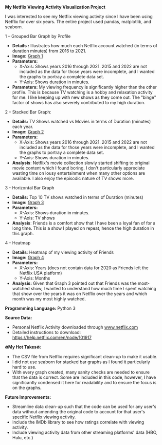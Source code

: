 **My Netflix Viewing Activity Visualization Project**

I was interested to see my Netflix viewing activity since I have been using Netflix for over six years. 
The entire project used pandas, matplotlib, and seaborn. 

1 – Grouped Bar Graph by Profile

* **Details :** Illustrates how much each Netflix account watched (in terms of duration minutes) from 2016 to 2021. 
* **Image:**
[Graph 1](Figure_1.png)
* **Parameters:**  
  * X-Axis: Shows years 2016 through 2021. 2015 and 2022 are not included as the data for those years were incomplete, and I wanted the graphs to portray a complete data set. 
  * Y-Axis: Shows duration in minutes.
* **Parameters:**  My viewing frequency is significantly higher than the other profile. This is because TV watching is a hobby and relaxation activity for me. I like keeping up with new shows as they come out. The "binge" factor of shows has also severely contributed to my high duration.

2 – Stacked Bar Graph:

* **Details:** TV Shows watched vs Movies in terms of Duration (minutes) each year.
* **Image:**
[Graph 2](Figure_2.png)
* **Parameters:**
  * X-Axis: Shows years 2016 through 2021. 2015 and 2022 are not included as the data for those years were incomplete, and I wanted the graphs to portray a complete data set. 
  * Y-Axis: Shows duration in minutes.
* **Analysis**:  Netflix's movie collection slowly started shifting to original movie content which I found boring. I don't particularly appreciate wasting time on lousy entertainment when many other options are available. I also enjoy the episodic nature of TV shows more.

3 - Horizontal Bar Graph

* **Details:** Top 10 TV shows watched in terms of Duration (minutes)
* **Image:**
[Graph 3](Figure_3.png)
* **Parameters:**
  * X-Axis: Shows duration in minutes. 
  * Y-Axis: TV shows
* **Analysis**:  Friends is a comfort show that I have been a loyal fan of for a long time. This is a show I played on repeat, hence the high duration in this graph.

4 - Heatmap 

* **Details**: Heatmap of my viewing activity of Friends
* **Image:**
[Graph 4](Figure_4.png)
* **Parameters:**
  * X-Axis: Years (does not contain data for 2020 as Friends left the Netflix USA platform)
  * Y-Axis: Months
* **Analysis:** Given that Graph 3 pointed out that Friends was the most-watched show, I wanted to understand how much time I spent watching that show over the years it was on Netflix over the years and which month was my most highly watched. 

**Programming Language:**  Python 3

**Source Data:** 
* Personal Netflix Activity downloaded through www.netflix.com
* Detailed instructions to download: https://help.netflix.com/en/node/101917

**🔥My Hot Takes🔥:** 
* The CSV file from Netflix requires significant clean-up to make it usable. 
* I did not use seaborn for stacked bar graphs as I found it particularly hard to use. 
* With every graph created, many sanity checks are needed to ensure that the data is correct. Some are included in this code, however, I have significantly condensed it here for readability and to ensure the focus is on the graphs.

**Future Improvements:** 
* Streamline data clean-up such that the code can be used for any user's data without amending the original code to account for that user's specific Netflix viewing activity. 
* Include the IMDb library to see how ratings correlate with viewing activity.
* Include viewing activity data from other streaming platforms' data (HBO, Hulu, etc.)
